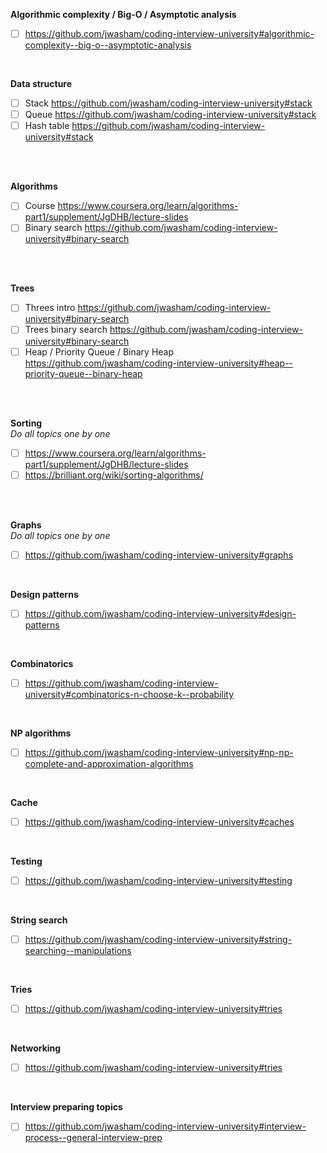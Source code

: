 **Algorithmic complexity / Big-O / Asymptotic analysis**

-   [ ] https://github.com/jwasham/coding-interview-university#algorithmic-complexity--big-o--asymptotic-analysis

<br/>

**Data structure**

-   [ ] Stack https://github.com/jwasham/coding-interview-university#stack
-   [ ] Queue https://github.com/jwasham/coding-interview-university#stack
-   [ ] Hash table https://github.com/jwasham/coding-interview-university#stack

<br/>
<br/>

**Algorithms** <br/>

-   [ ] Course https://www.coursera.org/learn/algorithms-part1/supplement/JgDHB/lecture-slides
-   [ ] Binary search https://github.com/jwasham/coding-interview-university#binary-search

<br/>
<br/>

**Trees** <br/>

-   [ ] Threes intro https://github.com/jwasham/coding-interview-university#binary-search
-   [ ] Trees binary search https://github.com/jwasham/coding-interview-university#binary-search
-   [ ] Heap / Priority Queue / Binary Heap https://github.com/jwasham/coding-interview-university#heap--priority-queue--binary-heap

<br/>
<br/>

**Sorting** <br/>
_Do all topics one by one_ <br/>

-   [ ] https://www.coursera.org/learn/algorithms-part1/supplement/JgDHB/lecture-slides
-   [ ] https://brilliant.org/wiki/sorting-algorithms/

<br/>
<br/>

**Graphs** <br/>
_Do all topics one by one_ <br/>

-   [ ] https://github.com/jwasham/coding-interview-university#graphs

<br/>

**Design patterns** <br/>

-   [ ] https://github.com/jwasham/coding-interview-university#design-patterns

<br/>

**Combinatorics** <br/>

-   [ ] https://github.com/jwasham/coding-interview-university#combinatorics-n-choose-k--probability

<br/>

**NP algorithms** <br/>

-   [ ] https://github.com/jwasham/coding-interview-university#np-np-complete-and-approximation-algorithms

<br/>

**Cache** <br/>

-   [ ] https://github.com/jwasham/coding-interview-university#caches

<br/>

**Testing** <br/>

-   [ ] https://github.com/jwasham/coding-interview-university#testing

<br/>

**String search** <br/>

-   [ ] https://github.com/jwasham/coding-interview-university#string-searching--manipulations

<br/>

**Tries** <br/>

-   [ ] https://github.com/jwasham/coding-interview-university#tries

<br/>

**Networking** <br/>

-   [ ] https://github.com/jwasham/coding-interview-university#tries

<br/>

**Interview preparing topics** <br/>

-   [ ] https://github.com/jwasham/coding-interview-university#interview-process--general-interview-prep
